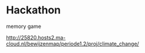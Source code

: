# Hackathon
memory game

http://25820.hosts2.ma-cloud.nl/bewijzenmap/periode1.2/proj/climate_change/
